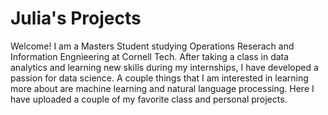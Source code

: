 # Julia's Projects
Welcome! I am a Masters Student studying Operations Reserach and Information Engnieering at Cornell Tech. After taking a class in data analytics and learning new skills during my internships, I have developed a passion for data science. A couple things that I am interested in learning more about are machine learning and natural language processing. Here I have uploaded a couple of my favorite class and personal projects. 
